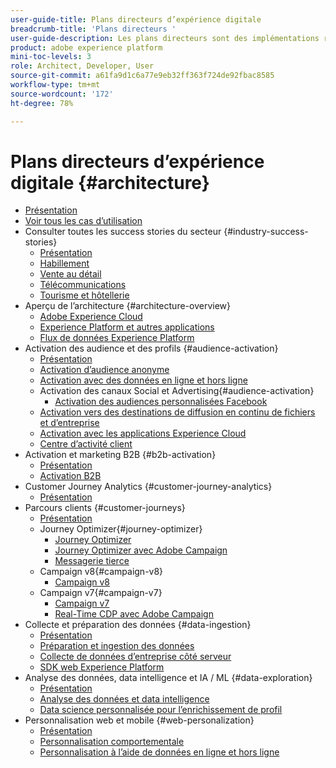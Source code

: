 ```yaml
---
user-guide-title: Plans directeurs d’expérience digitale
breadcrumb-title: 'Plans directeurs '
user-guide-description: Les plans directeurs sont des implémentations reproductibles qui apportent des réponses à des problèmes commerciaux établis et contiennent des schémas d’architecture, des considérations techniques et des liens vers de la documentation pertinente.
product: adobe experience platform
mini-toc-levels: 3
role: Architect, Developer, User
source-git-commit: a61fa9d1c6a77e9eb32ff363f724de92fbac8585
workflow-type: tm+mt
source-wordcount: '172'
ht-degree: 78%

---
```



# Plans directeurs d’expérience digitale {#architecture}

+ [Présentation](/help/blueprints/overview.md)
+ [Voir tous les cas d’utilisation](/help/blueprints/use-cases.md)
+ Consulter toutes les success stories du secteur {#industry-success-stories}
   + [Présentation](/help/blueprints/industry-success-stories/overview.md)
   + [Habillement](/help/blueprints/industry-success-stories/apparel.md)
   + [Vente au détail](/help/blueprints/industry-success-stories/retail.md)
   + [Télécommunications](/help/blueprints/industry-success-stories/telecommunications.md)
   + [Tourisme et hôtellerie](/help/blueprints/industry-success-stories/travel-hospitality.md)
+ Aperçu de l’architecture {#architecture-overview}
   + [Adobe Experience Cloud](/help/blueprints/experience-platform/experience-cloud.md)
   + [Experience Platform et autres applications](/help/blueprints/experience-platform/platform-applications.md)
   + [Flux de données Experience Platform](/help/blueprints/experience-platform/platform-data-flow.md)
+ Activation des audience et des profils {#audience-activation}
   + [Présentation](/help/blueprints/audience-activation/overview.md)
   + [Activation d’audience anonyme](/help/blueprints/audience-activation/anonymous.md)
   + [Activation avec des données en ligne et hors ligne](/help/blueprints/audience-activation/online-offline.md)
   + Activation des canaux Social et Advertising{#audience-activation}
      + [Activation des audiences personnalisées Facebook](/help/blueprints/audience-activation/destinations/facebook.md)
   + [Activation vers des destinations de diffusion en continu de fichiers et d’entreprise](/help/blueprints/audience-activation/enterprise-destinations.md)
   + [Activation avec les applications Experience Cloud](/help/blueprints/audience-activation/platform-and-applications.md)
   + [Centre d’activité client](/help/blueprints/audience-activation/customer-activity.md)
+ Activation et marketing B2B {#b2b-activation}
   + [Présentation](/help/blueprints/b2b/overview.md)
   + [Activation B2B](/help/blueprints/b2b/b2bactivation.md)
+ Customer Journey Analytics {#customer-journey-analytics}
   + [Présentation](/help/blueprints/customer-journey-analytics/overview.md)
+ Parcours clients {#customer-journeys}
   + [Présentation](/help/blueprints/customer-journeys/overview.md)
   + Journey Optimizer{#journey-optimizer}
      + [Journey Optimizer](/help/blueprints/customer-journeys/journey-optimizer.md)
      + [Journey Optimizer avec Adobe Campaign](/help/blueprints/customer-journeys/ajo-and-campaign.md)
      + [Messagerie tierce](/help/blueprints/customer-journeys/3rd-party-messaging.md)
   + Campaign v8{#campaign-v8}
      + [Campaign v8](/help/blueprints/customer-journeys/campaign-v8.md)
   + Campaign v7{#campaign-v7}
      + [Campaign v7](/help/blueprints/customer-journeys/campaign-v7.md)
      + [Real-Time CDP avec Adobe Campaign](/help/blueprints/customer-journeys/rtcdp-and-campaign.md)
+ Collecte et préparation des données {#data-ingestion}
   + [Présentation](/help/blueprints/data-ingestion/overview.md)
   + [Préparation et ingestion des données](/help/blueprints/data-ingestion/ingestion.md)
   + [Collecte de données d’entreprise côté serveur](/help/blueprints/data-ingestion/server-side-collection.md)
   + [SDK web Experience Platform](/help/blueprints/data-ingestion/websdk.md)
+ Analyse des données, data intelligence et IA / ML {#data-exploration}
   + [Présentation](/help/blueprints/data-insights/overview.md)
   + [Analyse des données et data intelligence](/help/blueprints/data-insights/analysis.md)
   + [Data science personnalisée pour l’enrichissement de profil](/help/blueprints/data-insights/data-science.md)
+ Personnalisation web et mobile {#web-personalization}
   + [Présentation](/help/blueprints/web-personalization/overview.md)
   + [Personnalisation comportementale](/help/blueprints/web-personalization/behavioral.md)
   + [Personnalisation à l’aide de données en ligne et hors ligne](/help/blueprints/web-personalization/online-offline.md)